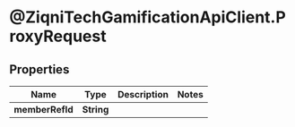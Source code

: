 # @ZiqniTechGamificationApiClient.ProxyRequest

## Properties

Name | Type | Description | Notes
------------ | ------------- | ------------- | -------------
**memberRefId** | **String** |  | 



